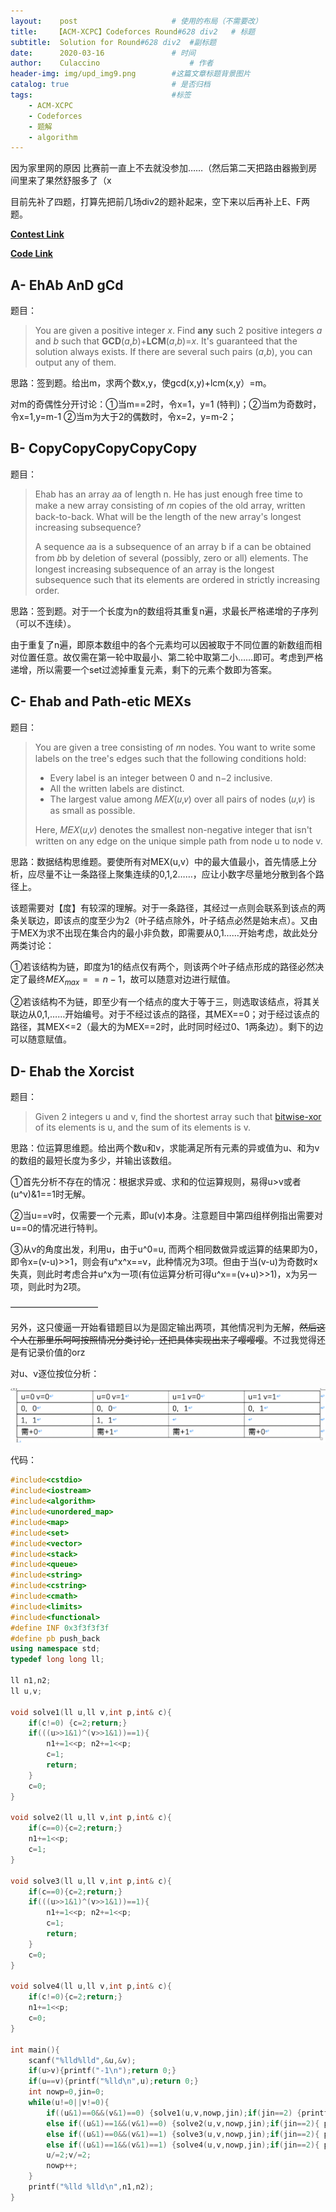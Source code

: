 ```yaml
---
layout:    post   				    # 使用的布局（不需要改）
title:    【ACM-XCPC】Codeforces Round#628 div2   # 标题 
subtitle:  Solution for Round#628 div2  #副标题
date:      2020-03-16 				# 时间
author:    Culaccino					# 作者
header-img: img/upd_img9.png        #这篇文章标题背景图片
catalog: true 						# 是否归档
tags:								#标签
    - ACM-XCPC
    - Codeforces
    - 题解
    - algorithm
---
```


因为家里网的原因 比赛前一直上不去就没参加……（然后第二天把路由器搬到房间里来了果然舒服多了（x

目前先补了四题，打算先把前几场div2的题补起来，空下来以后再补上E、F两题。

**[Contest Link](http://codeforces.com/contest/1325)**

**[Code Link](https://github.com/BBBoundary/ACM-XCPC_Wsystem9350/tree/master/Codeforces/Round%23628%20div2)**

## A- EhAb AnD gCd

题目：

> You are given a positive integer *x*. Find **any** such 2 positive integers *a* and *b* such that **GCD**(*a*,*b*)+**LCM**(*a*,*b*)=*x*. It's guaranteed that the solution always exists. If there are several such pairs (*a*,*b*), you can output any of them.

思路：签到题。给出m，求两个数x,y，使gcd(x,y)+lcm(x,y）=m。

对m的奇偶性分开讨论：①当m==2时，令x=1，y=1 (特判)；②当m为奇数时，令x=1,y=m-1 ②当m为大于2的偶数时，令x=2，y=m-2；



## B- CopyCopyCopyCopyCopy

题目：

> Ehab has an array 𝑎a of length n. He has just enough free time to make a new array consisting of 𝑛n copies of the old array, written back-to-back. What will be the length of the new array's longest increasing subsequence?
>
> A sequence 𝑎a is a subsequence of an array b if a can be obtained from 𝑏b by deletion of several (possibly, zero or all) elements. The longest increasing subsequence of an array is the longest subsequence such that its elements are ordered in strictly increasing order.

思路：签到题。对于一个长度为n的数组将其重复n遍，求最长严格递增的子序列（可以不连续）。

由于重复了n遍，即原本数组中的各个元素均可以因被取于不同位置的新数组而相对位置任意。故仅需在第一轮中取最小、第二轮中取第二小……即可。考虑到严格递增，所以需要一个set过滤掉重复元素，剩下的元素个数即为答案。



## C- Ehab and Path-etic MEXs

题目：

> You are given a tree consisting of 𝑛n nodes. You want to write some labels on the tree's edges such that the following conditions hold:
>
> - Every label is an integer between 0 and n−2 inclusive. 
> - All the written labels are distinct. 
> - The largest value among 𝑀𝐸𝑋(𝑢,𝑣) over all pairs of nodes (𝑢,𝑣)  is as small as possible. 
>
> Here, 𝑀𝐸𝑋(𝑢,𝑣) denotes the smallest non-negative integer that isn't written on any edge on the unique simple path from node u to node v.

思路：数据结构思维题。要使所有对MEX(u,v）中的最大值最小，首先情感上分析，应尽量不让一条路径上聚集连续的0,1,2……，应让小数字尽量地分散到各个路径上。

该题需要对【度】有较深的理解。对于一条路径，其经过一点则会联系到该点的两条关联边，即该点的度至少为2（叶子结点除外，叶子结点必然是始末点）。又由于MEX为求不出现在集合内的最小非负数，即需要从0,1……开始考虑，故此处分两类讨论：

①若该结构为链，即度为1的结点仅有两个，则该两个叶子结点形成的路径必然决定了最终$MEX_{max}==n-1$，故可以随意对边进行赋值。

②若该结构不为链，即至少有一个结点的度大于等于三，则选取该结点，将其关联边从0,1,……开始编号。对于不经过该点的路径，其MEX==0；对于经过该点的路径，其MEX<=2（最大的为MEX==2时，此时同时经过0、1两条边）。剩下的边可以随意赋值。



## D- Ehab the Xorcist

题目：

> Given 2 integers u and v, find the shortest array such that [bitwise-xor](https://en.wikipedia.org/wiki/Bitwise_operation#XOR) of its elements is u, and the sum of its elements is v.

思路：位运算思维题。给出两个数u和v，求能满足所有元素的异或值为u、和为v的数组的最短长度为多少，并输出该数组。

①首先分析不存在的情况：根据求异或、求和的位运算规则，易得u>v或者(u^v)&1==1时无解。

②当u==v时，仅需要一个元素，即u(v)本身。注意题目中第四组样例指出需要对u==0的情况进行特判。

③从v的角度出发，利用u，由于u^0=u, 而两个相同数做异或运算的结果即为0，即令x=(v-u)>>1，则会有u^x^x==v，此种情况为3项。但由于当(v-u)为奇数时x失真，则此时考虑合并u^x为一项(有位运算分析可得u^x==(v+u)>>1)，x为另一项，则此时为2项。

——————————

另外，这只傻逼一开始看错题目以为是固定输出两项，其他情况判为无解，~~然后这个人在那里乐呵呵按照情况分类讨论，还把具体实现出来了嘤嘤嘤~~。不过我觉得还是有记录价值的orz

对u、v逐位按位分析：

![](/img/ACM_628.png)

代码：

```C++
#include<cstdio>
#include<iostream>
#include<algorithm>
#include<unordered_map>
#include<map>
#include<set>
#include<vector>
#include<stack>
#include<queue>
#include<string>
#include<cstring>
#include<cmath>
#include<limits>
#include<functional>
#define INF 0x3f3f3f3f
#define pb push_back
using namespace std;
typedef long long ll;

ll n1,n2;
ll u,v;

void solve1(ll u,ll v,int p,int& c){
    if(c!=0) {c=2;return;}
    if(((u>>1&1)^(v>>1&1))==1){
        n1+=1<<p; n2+=1<<p;
        c=1;
        return;
    }
    c=0;
}

void solve2(ll u,ll v,int p,int& c){
    if(c==0){c=2;return;}
    n1+=1<<p;
    c=1;
}

void solve3(ll u,ll v,int p,int& c){
    if(c==0){c=2;return;}
    if(((u>>1&1)^(v>>1&1))==1){
        n1+=1<<p; n2+=1<<p;
        c=1;
        return;
    }
    c=0;
}

void solve4(ll u,ll v,int p,int& c){
    if(c!=0){c=2;return;}
    n1+=1<<p;
    c=0;
}

int main(){
    scanf("%lld%lld",&u,&v);
    if(u>v){printf("-1\n");return 0;}
    if(u==v){printf("%lld\n",u);return 0;}
    int nowp=0,jin=0;
    while(u!=0||v!=0){
        if((u&1)==0&&(v&1)==0) {solve1(u,v,nowp,jin);if(jin==2) {printf("-1\n");return 0;}}
        else if((u&1)==1&&(v&1)==0) {solve2(u,v,nowp,jin);if(jin==2){ printf("-1\n");return 0;}}
        else if((u&1)==0&&(v&1)==1) {solve3(u,v,nowp,jin);if(jin==2){ printf("-1\n");return 0;}}
        else if((u&1)==1&&(v&1)==1) {solve4(u,v,nowp,jin);if(jin==2){ printf("-1\n");return 0;}}
        u/=2;v/=2;
        nowp++;
    }
    printf("%lld %lld\n",n1,n2);
}

```

